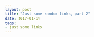 ```yaml
---
layout: post
title: "Just some random links, part 2"
date: 2017-01-14
tags:
- just some links
---
```

